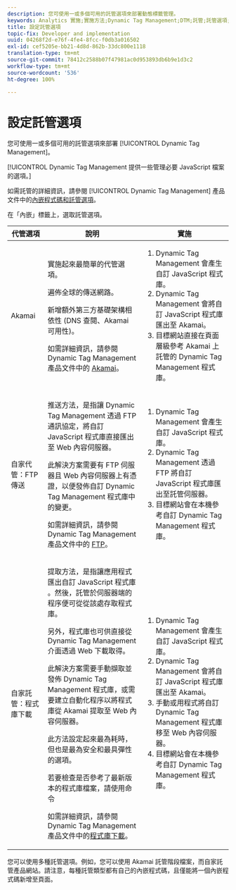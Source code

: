 ```yaml
---
description: 您可使用一或多個可用的託管選項來部署動態標籤管理。
keywords: Analytics 實施;實施方法;Dynamic Tag Management;DTM;託管;託管選項;Akamai;自家託管;自家託管;FTP 傳送;FTP 託管;程式庫下載
title: 設定託管選項
topic-fix: Developer and implementation
uuid: 04268f2d-e76f-4fe4-8fcc-f0db3a016502
exl-id: cef5205e-bb21-4d8d-862b-33dc800e1118
translation-type: tm+mt
source-git-commit: 78412c2588b07f47981ac0d953893db6b9e1d3c2
workflow-type: tm+mt
source-wordcount: '536'
ht-degree: 100%

---
```


# 設定託管選項

您可使用一或多個可用的託管選項來部署 [!UICONTROL Dynamic Tag Management]。

[!UICONTROL Dynamic Tag Management 提供一些管理必要 JavaScript 檔案的選項。]

如需託管的詳細資訊，請參閱 [!UICONTROL Dynamic Tag Management] 產品文件中的[內嵌程式碼和託管選項](https://docs.adobe.com/content/help/zh-Hant/dtm/using/client-side/client-side-information.html)。

在「內嵌」標籤上，選取託管選項。

<table id="table_229298207DB64838B6F2477DFFAE073F"> 
 <thead> 
  <tr> 
   <th colname="col1" class="entry"> 代管選項 </th> 
   <th colname="col2" class="entry"> 說明 </th> 
   <th colname="col3" class="entry"> 實施 </th> 
  </tr> 
 </thead>
 <tbody> 
  <tr> 
   <td colname="col1"> <p>Akamai </p> </td> 
   <td colname="col2"> <p> 實施起來最簡單的代管選項。 </p> <p>遍佈全球的傳送網路。 </p> <p>新增額外第三方基礎架構相依性 (DNS 查閱、Akamai 可用性)。 </p> <p>如需詳細資訊，請參閱 Dynamic Tag Management 產品文件中的 <a href="https://docs.adobe.com/content/help/zh-Hant/dtm/using/client-side/deployment.html#concept_722B01555D0441ACBB052BC34DC5B67D">Akamai</a>。 </p> </td> 
   <td colname="col3"> 
    <ol id="ol_EF148EF091A645B3962B084963B3C0B0"> 
     <li id="li_7ECE0C331EEE4907A563D581DF1DFEFE">Dynamic Tag Management 會產生自訂 JavaScript 程式庫。 </li> 
     <li id="li_8E2C858290EF4665B2F45ACAFA121CB3">Dynamic Tag Management 會將自訂 JavaScript 程式庫匯出至 Akamai。 </li> 
     <li id="li_CE88B10B6E844A56BBB8C575A9363BA9">目標網站直接在頁面層級參考 Akamai 上託管的 Dynamic Tag Management 程式庫。 </li> 
    </ol> </td> 
  </tr> 
  <tr> 
   <td colname="col1"> 自家代管：FTP 傳送 </td> 
   <td colname="col2"> <p><span class="term">推送</span>方法，是指讓 Dynamic Tag Management 透過 FTP 通訊協定，將自訂 JavaScript 程式庫直接匯出至 Web 內容伺服器。 </p> <p>此解決方案需要有 FTP 伺服器且 Web 內容伺服器上有憑證，以便發佈自訂 Dynamic Tag Management 程式庫中的變更。 </p> <p>如需詳細資訊，請參閱 Dynamic Tag Management 產品文件中的 <a href="https://docs.adobe.com/help/zh-Hant/dtm/using/client-side/deployment.html#task_A7B37CB2C89941A4A4D1F9AF06FC493D">FTP</a>。 </p> </td> 
   <td colname="col3"> 
    <ol id="ol_60348F9C991D4F2B9457006B0F98C834"> 
     <li id="li_24A141C3C7074BF9897C022A22CAE78C">Dynamic Tag Management 會產生自訂 JavaScript 程式庫。 </li> 
     <li id="li_E1E0843060F7447E853EA416A0B033BE">Dynamic Tag Management 透過 FTP 將自訂 JavaScript 程式庫匯出至託管伺服器。 </li> 
     <li id="li_EAF5D2ABD03B4911A0CFA464AD8791CE">目標網站會在本機參考自訂 Dynamic Tag Management 程式庫。 </li> 
    </ol> </td> 
  </tr> 
  <tr> 
   <td colname="col1"> 自家託管：程式庫下載 </td> 
   <td colname="col2"> <p><span class="term">提取</span>方法，是指讓應用程式匯出自訂 JavaScript 程式庫 <!-- to Amazon S3-->。然後，託管於伺服器端的程序便可從從該處存取程式庫。 </p> <p>另外，程式庫也可供直接從 Dynamic Tag Management 介面透過 Web 下載取得。 </p> <p>此解決方案需要手動擷取並發佈 Dynamic Tag Management 程式庫，或需要建立自動化程序以將程式庫從 Akamai 提取至 Web 內容伺服器。 </p> <p>此方法設定起來最為耗時，但也是最為安全和最具彈性的選項。 </p> <p>若要檢查是否參考了最新版本的程式庫檔案，請使用命令 </p> <p>如需詳細資訊，請參閱 Dynamic Tag Management 產品文件中的<a href="https://docs.adobe.com/content/help/zh-Hant/dtm/using/client-side/deployment.html#task_B7A42F3B1D3E4B71B0BADD17C181F22A">程式庫下載</a>。 </p> </td> 
   <td colname="col3"> 
    <ol id="ol_F40B721306FE473496BD657262DFD585"> 
     <li id="li_4EA4D6B555CE4E9CA476C7550C18C061">Dynamic Tag Management 會產生自訂 JavaScript 程式庫。 </li> 
     <li id="li_BA40EBD7AD1546F29D8A209034D06477">Dynamic Tag Management 會將自訂 JavaScript 程式庫匯出至 Akamai。 </li> 
     <li id="li_E107E69E386A40F3B067F9991C2979AF">手動或用程式將自訂 Dynamic Tag Management 程式庫移至 Web 內容伺服器。 </li> 
     <li id="li_0809038453B544168A20CE09D7E5AC59">目標網站會在本機參考自訂 Dynamic Tag Management 程式庫。 </li> 
    </ol> </td> 
  </tr> 
 </tbody> 
</table>

您可以使用多種託管選項。例如，您可以使用 Akamai 託管階段檔案，而自家託管產品網站。請注意，每種託管類型都有自己的內嵌程式碼，且僅能將一個內嵌程式碼新增至頁面。
